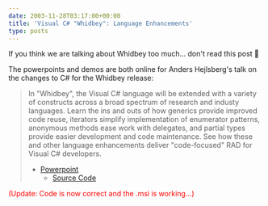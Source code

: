 ```yaml
---
date: 2003-11-28T03:17:00+00:00
title: 'Visual C# "Whidbey": Language Enhancements'
type: posts
---
```

If you think we are talking about Whidbey too much... don't read this post 🙂

The powerpoints and demos are both online for Anders Hejlsberg's talk on the changes to C# for the Whidbey release:

> In "Whidbey", the Visual C# language will be extended with a variety of constructs across a broad spectrum of research and industy languages. Learn the ins and outs of how generics provide improved code reuse, iterators simplify implementation of enumerator patterns, anonymous methods ease work with delegates, and partial types provide easier development and code maintenance. See how these and other language enhancements deliver "code-focused" RAD for Visual C# developers.
>
>   * [Powerpoint](http://download.microsoft.com/download/1/1/b/11b54b37-7b64-4f06-ad6a-d7ba081bf1d0/TLS320.ppt)
>       * [Source Code](http://download.microsoft.com/download/2/4/e/24eb8c6c-22f0-4d14-bfb9-ef97e8adc544/TLS320.msi)

<font color="#ff0000">(Update: Code is now correct and the .msi is working...)
